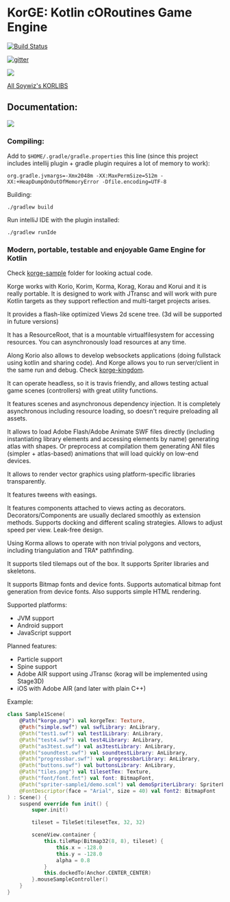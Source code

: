 # KorGE: Kotlin cORoutines Game Engine

[![Build Status](https://travis-ci.org/korlibs/korge.svg?branch=master)](https://travis-ci.org/korlibs/korge)

[![gitter](https://img.shields.io/gitter/room/soywiz/korge.svg)](https://gitter.im/korge-game-engine/Lobby)

![](https://raw.githubusercontent.com/soywiz/kor/master/logos/128/korge.png)

[All Soywiz's KORLIBS](https://github.com/soywiz/korlibs)

## Documentation:

[![](../assets/documentation.png)](http://docs.korge.soywiz.com/)

### Compiling:

Add to `$HOME/.gradle/gradle.properties` this line (since this project includes intellij plugin + gradle plugin requires a lot of memory to work):
```
org.gradle.jvmargs=-Xmx2048m -XX:MaxPermSize=512m -XX:+HeapDumpOnOutOfMemoryError -Dfile.encoding=UTF-8
```

Building:
```
./gradlew build
```

Run intelliJ IDE with the plugin installed:
```
./gradlew runIde
```

### Modern, portable, testable and enjoyable Game Engine for Kotlin

Check [korge-sample](https://github.com/soywiz/korge/tree/master/korge-sample) folder for looking actual code.

Korge works with Korio, Korim, Korma, Korag, Korau and Korui and it is really portable. It is designed to work with JTransc
and will work with pure Kotlin targets as they support reflection and multi-target projects arises.

It provides a flash-like optimized Views 2d scene tree. (3d will be supported in future versions)

It has a ResourceRoot, that is a mountable virtualfilesystem for accessing resources. You can asynchronously load resources at any time.

Along Korio also allows to develop websockets applications (doing fullstack using kotlin and sharing code).
And Korge allows you to run server/client in the same run and debug. Check [korge-kingdom](https://github.com/soywiz/korge-kingdom).

It can operate headless, so it is travis friendly, and allows testing actual game scenes (controllers) with great utility functions.

It features scenes and asynchronous dependency injection. It is completely asynchronous including resource loading, so doesn't require preloading all assets.

It allows to load Adobe Flash/Adobe Animate SWF files directly (including instantiating library elements and accessing elements by name) generating atlas with shapes.
Or preprocess at compilation them generating ANI files (simpler + atlas-based) animations that will load quickly on low-end devices.

It allows to render vector graphics using platform-specific libraries transparently.

It features tweens with easings.

It features components attached to views acting as decorators.
Decorators/Components are usually declared smoothly as extension methods.
Supports docking and different scaling strategies.
Allows to adjust speed per view.
Leak-free design.

Using Korma allows to operate with non trivial polygons and vectors, including triangulation and TRA* pathfinding.

It supports tiled tilemaps out of the box.
It supports Spriter libraries and skeletons.

It supports Bitmap fonts and device fonts. Supports automatical bitmap font generation from device fonts.
Also supports simple HTML rendering.

Supported platforms:
* JVM support
* Android support
* JavaScript support

Planned features:
* Particle support
* Spine support
* Adobe AIR support using JTransc (korag will be implemented using Stage3D)
* iOS with Adobe AIR (and later with plain C++)

Example:

```kt
class Sample1Scene(
	@Path("korge.png") val korgeTex: Texture,
	@Path("simple.swf") val swfLibrary: AnLibrary,
	@Path("test1.swf") val test1Library: AnLibrary,
	@Path("test4.swf") val test4Library: AnLibrary,
	@Path("as3test.swf") val as3testLibrary: AnLibrary,
	@Path("soundtest.swf") val soundtestLibrary: AnLibrary,
	@Path("progressbar.swf") val progressbarLibrary: AnLibrary,
	@Path("buttons.swf") val buttonsLibrary: AnLibrary,
	@Path("tiles.png") val tilesetTex: Texture,
	@Path("font/font.fnt") val font: BitmapFont,
	@Path("spriter-sample1/demo.scml") val demoSpriterLibrary: SpriterLibrary,
	@FontDescriptor(face = "Arial", size = 40) val font2: BitmapFont
) : Scene() {
	suspend override fun init() {
		super.init()

		tileset = TileSet(tilesetTex, 32, 32)

		sceneView.container {
			this.tileMap(Bitmap32(8, 8), tileset) {
				this.x = -128.0
				this.y = -128.0
				alpha = 0.8
			}
			this.dockedTo(Anchor.CENTER_CENTER)
		}.mouseSampleController()
	}
}
```
